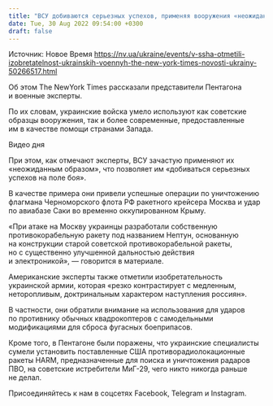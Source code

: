 ```yaml
---
title: "ВСУ добиваются серьезных успехов, применяя вооружения «неожиданным образом» — The New York Times"
date: Tue, 30 Aug 2022 09:54:00 +0300
draft: false
---
```

Источник: Новое Время https://nv.ua/ukraine/events/v-ssha-otmetili-izobretatelnost-ukrainskih-voennyh-the-new-york-times-novosti-ukrainy-50266517.html


Об этом The NewYork Times рассказали представители Пентагона и военные эксперты.

По их словам, украинские войска умело используют как советские образцы вооружения, так и более современные, предоставленные им в качестве помощи странами Запада.

 Видео дня   

При этом, как отмечают эксперты, ВСУ зачастую применяют их «неожиданным образом», что позволяет им «добиваться серьезных успехов на поле боя».

В качестве примера они привели успешные операции по уничтожению флагмана Черноморского флота РФ ракетного крейсера Москва и удар по авиабазе Саки во временно оккупированном Крыму.

«При атаке на Москву украинцы разработали собственную противокорабельную ракету под названием Нептун, основанную на конструкции старой советской противокорабельной ракеты, но с существенно улучшенной дальностью действия и электроникой», — говорится в материале.

Американские эксперты также отметили изобретательность украинской армии, которая «резко контрастирует с медленным, неторопливым, доктринальным характером наступления россиян».

В частности, они обратили внимание на использования для ударов по противнику обычных квадрокоптеров с самодельными модификациями для сброса фугасных боеприпасов.

Кроме того, в Пентагоне были поражены, что украинские специалисты сумели установить поставленные США противорадиолокационные ракеты HARM, предназначенные для поиска и уничтожения радаров ПВО, на советские истребители МиГ-29, чего никто никогда раньше не делал.

Присоединяйтесь к нам в соцсетях Facebook, Telegram и Instagram.
